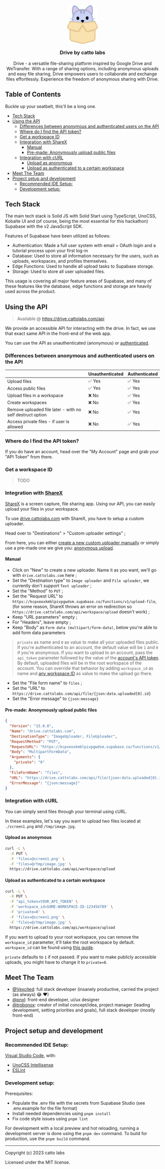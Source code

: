 <h3 align="center">
	<img src="https://github.com/catto-labs/drive/blob/main/src/assets/icon/logo.png?raw=true" width="100" alt="Logo"/><br/>
	<img src="https://raw.githubusercontent.com/catppuccin/catppuccin/main/assets/misc/transparent.png" height="30" width="0px"/>
	Drive by catto labs
	<img src="https://raw.githubusercontent.com/catppuccin/catppuccin/main/assets/misc/transparent.png" height="30" width="0px"/>
</h3>

<p align="center">
Drive - a versatile file-sharing platform inspired by Google Drive and WeTransfer. With a range of sharing options, including anonymous uploads and easy file sharing, Drive empowers users to collaborate and exchange files effortlessly. Experience the freedom of anonymous sharing with Drive.
</p>

## Table of Contents
Buckle up your seatbelt, this'll be a long one.

  - [Tech Stack](#tech-stack)
  - [Using the API](#using-the-api)
    - [Differences between anonymous and authenticated users on the API](#differences-between-anonymous-and-authenticated-users-on-the-api)
    - [Where do I find the API token?](#where-do-i-find-the-api-token)
    - [Get a workspace ID](#get-a-workspace-id)
    - [Integration with ShareX](#integration-with-sharex)
      - [Manual](#manual)
      - [Pre-made: Anonymously upload public files](#pre-made-anonymously-upload-public-files)
    - [Integration with cURL](#integration-with-curl)
      - [Upload as anonymous](#upload-as-anonymous)
      - [Upload as authenticated to a certain workspace](#upload-as-authenticated-to-a-certain-workspace)
  - [Meet The Team](#meet-the-team)
  - [Project setup and development](#project-setup-and-development)
    - [Recommended IDE Setup:](#recommended-ide-setup)
    - [Development setup:](#development-setup)


## Tech Stack
The main tech stack is Solid JS with Solid Start using TypeScript, UnoCSS, Kobalte UI and (of course, being the most essential for this hackathon) Supabase with the v2 JavaScript SDK.

Features of Supabase have been utilized as follows:

* Authentication: Made a full user system with email + OAuth login and a tutorial process upon your first log-in
* Database: Used to store all information necessary for the users, such as uploads, workspaces, and profiles themselves.
* Edge Functions: Used to handle all upload tasks to Supabase storage.
* Storage: Used to store all user uploaded files.

This usage is covering all major feature areas of Supabase, and many of these features like the database, edge functions and storage are heavily used across the product.

## Using the API

> Available @ <https://drive.cattolabs.com/api>

We provide an accessible API for interacting with the drive. In fact, we use that exact same API in the front-end of the web app.

You can use the API as unauthenticated (anonymous) or [authenticated](#how-to-authenticate).

### Differences between anonymous and authenticated users on the API

|     | Unauthenticated | Authenticated |
| --- | --------------- | ------------- |
| Upload files | ✅ Yes | ✅ Yes |
| Access public files | ✅ Yes | ✅ Yes |
| Upload files in a workspace | ❌ No | ✅ Yes |
| Create workspaces | ❌ No | ✅ Yes |
| Remove uploaded file later - with no self destruct option | ❌ No | ✅ Yes |
| Access private files - if user is allowed | ❌ No | ✅ Yes |

### Where do I find the API token?

If you do have an account, head over the "My Account" page and
grab your "API Token" from there.

### Get a workspace ID

> TODO

### Integration with [ShareX](https://getsharex.com/)

[ShareX](https://getsharex.com/) is a screen capture, file sharing app. Using our API, you can easily upload your files in your workspace.

To use [drive.cattolabs.com](https://drive.cattolabs.com) with ShareX, you have to setup a custom uploader.

Head over to "Destinations" > "Custom uploader settings" ;

From here, you can either [create a new custom uploader manually](#manual) or simply use a pre-made one we give you: [anonymous upload](#pre-made-anonymously-upload-public-files).

#### Manual

- Click on "New" to create a new uploader. Name it as you want, we'll go with `drive.cattolabs.com` here ;
- Set the "Destination type" to `Image uploader` and `File uploader`, we currently don't support `Text uploader` ;
- Set the "Method" to `PUT` ;
- Set the "Request URL" to `https://kcpxeoxkmblpivpgwdsm.supabase.co/functions/v1/upload-file`, (for some reason, ShareX throws an error on redirection so `https://drive.cattolabs.com/api/workspace/upload` doesn't work) ;
- Keep "URL parameters" empty ;
- For "Headers", leave empty ;
- Keep "Body" as `Form data (multipart/form-data)`, below you're able to add form data parameters

> `private` as name and `0` as value to make all your uploaded files public. If you're authenticated to an account, the default value will be `1` and `0` if you're anonymous.
> If you want to upload to an account, pass the `api_token` parameter followed by the value of the [account's API token](#where-to-find-the-api-token).
> By default, uploaded files will be in the root workspace of the account.
> You can override that behavior by adding `workspace_id` as name and [any workspace ID](#get-a-workspace-id) as value to make the upload go there.

- Set the "File form name" to `files` ;
- Set the "URL" to `https://drive.cattolabs.com/api/file/{json:data.uploaded[0].id}`
- Set the "Error message" to `{json:message}`

#### Pre-made: Anonymously upload public files

```json
{
  "Version": "15.0.0",
  "Name": "drive.cattolabs.com",
  "DestinationType": "ImageUploader, FileUploader",
  "RequestMethod": "PUT",
  "RequestURL": "https://kcpxeoxkmblpivpgwdsm.supabase.co/functions/v1/upload-file",
  "Body": "MultipartFormData",
  "Arguments": {
    "private": "0"
  },
  "FileFormName": "files",
  "URL": "https://drive.cattolabs.com/api/file/{json:data.uploaded[0].id}",
  "ErrorMessage": "{json:message}"
}
```

### Integration with cURL

You can simply send files through your terminal using cURL.

In these examples, let's say you want to upload two files located at `./screen1.png` and `/tmp/image.jpg`.

#### Upload as anonymous

```bash
curl -L \
  -X PUT \
  -F 'files=@screen1.png' \
  -F 'files=@/tmp/image.jpg' \
  https://drive.cattolabs.com/api/workspace/upload
```

#### Upload as authenticated to a certain workspace

```bash
curl -L \
  -X PUT \
  -F "api_token=YOUR_API_TOKEN" \
  -F 'workspace_id=SOME-WORKSPACE-ID-123456789' \
  -F 'private=0' \
  -F 'files=@screen1.png' \
  -F 'files=@/tmp/image.jpg' \
  https://drive.cattolabs.com/api/workspace/upload
```

If you want to upload to your root workspace, you can remove the `workspace_id`
parameter, it'll take the root workspace by default.
`workspace_id` can be found using [this guide](#get-a-workspace-id).

`private` defaults to `1` if not passed. If you want to make publicly
accessible uploads, you might have to change it to `private=0`.

## Meet The Team
- [@Vexcited](https://github.com/vexcited): full stack developer (insanely productive, carried the project (as always) 😂 ♥)
- [@pnxl](https://github.com/pnxl): front-end developer, ui/ux designer
- [@trobonox](https://github.com/trobonox): creator of initial concept/idea, project manager (leading development, setting priorities and goals), full stack developer (mostly front-end)

## Project setup and development
### Recommended IDE Setup:
[Visual Studio Code](https://code.visualstudio.com/), with:
- [UnoCSS Intellisense](https://marketplace.visualstudio.com/items?itemName=antfu.unocss)
- [ESLint](https://marketplace.visualstudio.com/items?itemName=dbaeumer.vscode-eslint)

### Development setup:
Prerequisites: 

- Populate the .env file with the secrets from Supabase Studio (see .env.example for the file format)
- Install needed dependencies using `pnpm install`
- Fix code style issues using `pnpm lint`

For development with a local preview and hot reloading, running a development server is done using the `pnpm dev` command.
To build for production, use the `pnpm build` command.

---

Copyright (c) 2023 catto labs

Licensed under the MIT license.
